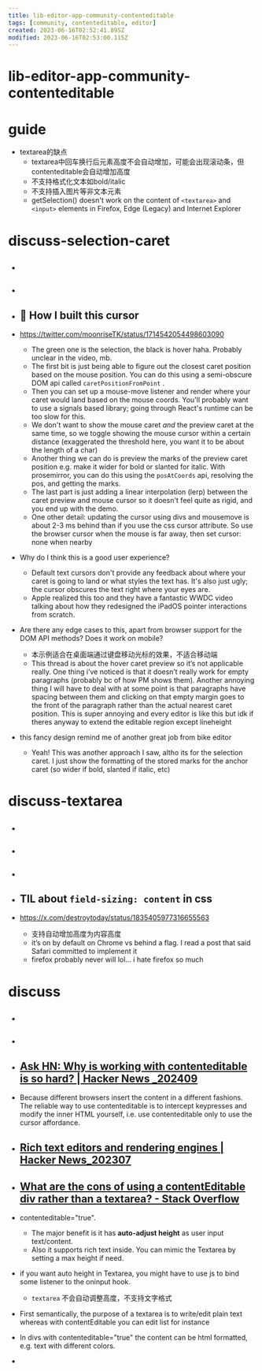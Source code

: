 ```yaml
---
title: lib-editor-app-community-contenteditable
tags: [community, contenteditable, editor]
created: 2023-06-16T02:52:41.895Z
modified: 2023-06-16T02:53:00.115Z
---
```


# lib-editor-app-community-contenteditable

# guide

- textarea的缺点
  - textarea中回车换行后元素高度不会自动增加，可能会出现滚动条，但contenteditable会自动增加高度
  - 不支持格式化文本如bold/italic
  - 不支持插入图片等非文本元素
  - getSelection() doesn't work on the content of `<textarea>` and `<input>` elements in Firefox, Edge (Legacy) and Internet Explorer
# discuss-selection-caret
- ## 

- ## 

- ## 🌰 How I built this cursor
- https://twitter.com/moonriseTK/status/1714542054498603090
  - The green one is the selection, the black is hover haha. Probably unclear in the video, mb. 
  - The first bit is just being able to figure out the closest caret position based on the mouse position. You can do this using a semi-obscure DOM api called `caretPositionFromPoint` .
  - Then you can set up a mouse-move listener and render where your caret would land based on the mouse coords. You'll probably want to use a signals based library; going through React's runtime can be too slow for this.
  - We don't want to show the mouse caret *and* the preview caret at the same time, so we toggle showing the mouse cursor within a certain distance (exaggerated the threshold here, you want it to be about the length of a char)
  - Another thing we can do is preview the marks of the preview caret position e.g. make it wider for bold or slanted for italic. With prosemirror, you can do this using the `posAtCoords` api, resolving the pos, and getting the marks.
  - The last part is just adding a linear interpolation (lerp) between the caret preview and mouse cursor so it doesn't feel quite as rigid, and you end up with the demo.
  - One other detail: updating the cursor using divs and mousemove is about 2-3 ms behind than if you use the css cursor attribute. So use the browser cursor when the mouse is far away, then set cursor: none when nearby
- Why do I think this is a good user experience? 
  - Default text cursors don't provide any feedback about where your caret is going to land or what styles the text has. It's also just ugly; the cursor obscures the text right where your eyes are.
  - Apple realized this too and they have a fantastic WWDC video talking about how they redesigned the iPadOS pointer interactions from scratch.
- Are there any edge cases to this, apart from browser support for the DOM API methods? Does it work on mobile? 
  - 本示例适合在桌面端通过键盘移动光标的效果，不适合移动端
  - This thread is about the hover caret preview so it’s not applicable really. One thing i’ve noticed is that it doesn’t really work for empty paragraphs (probably bc of how PM shows them). Another annoying thing I will have to deal with at some point is that paragraphs have spacing between them and clicking on that empty margin goes to the front of the paragraph rather than the actual nearest caret position. This is super annoying and every editor is like this but idk if theres anyway to extend the editable region except lineheight
- this fancy design remind me of another great job from bike editor
  - Yeah! This was another approach I saw, altho its for the selection caret. I just show the formatting of the stored marks for the anchor caret (so wider if bold, slanted if italic, etc)

# discuss-textarea
- ## 

- ## 

- ## 

- ## TIL about `field-sizing: content` in css
- https://x.com/destroytoday/status/1835405977316655563
  - 支持自动增加高度为内容高度
  - it’s on by default on Chrome vs behind a flag. I read a post that said Safari committed to implement it
  - firefox probably never will lol... i hate firefox so much

# discuss
- ## 

- ## 

- ## [Ask HN: Why is working with contenteditable is so hard? | Hacker News _202409](https://news.ycombinator.com/item?id=41462298)
- Because different browsers insert the content in a different fashions. The reliable way to use contenteditable is to intercept keypresses and modify the inner HTML yourself, i.e. use contenteditable only to use the cursor affordance.

- ## [Rich text editors and rendering engines | Hacker News_202307](https://news.ycombinator.com/item?id=36600434)

- ## [What are the cons of using a contentEditable div rather than a textarea? - Stack Overflow](https://stackoverflow.com/questions/5284193/what-are-the-cons-of-using-a-contenteditable-div-rather-than-a-textarea)
- contenteditable="true". 
  - The major benefit is it has **auto-adjust height** as user input text/content. 
  - Also it supports rich text inside. You can mimic the Textarea by setting a max height if need.
- if you want auto height in Textarea, you might have to use js to bind some listener to the oninput hook.
  - `textarea` 不会自动调整高度，不支持文字格式

- First semantically, the purpose of a textarea is to write/edit plain text whereas with contentEditable you can edit list for instance

- In divs with contenteditable="true" the content can be html formatted, e.g. text with different colors.
- 

